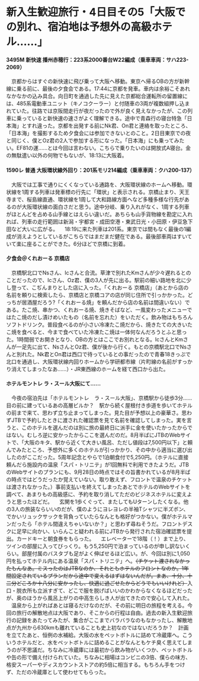# 新入生歓迎旅行・4日目その5「大阪での別れ、宿泊地は予想外の高級ホテル……」

<div class="section">

#### 3495M 新快速 播州赤穂行：223系2000番台W22編成（乗車車両：サハ223-2069）

　京都からはすぐの新快速に飛び乗って大阪へ移動。東京へ帰るOBの方が新幹線に乗る前に、最後の夕食会である。17:44に京都を発車。車内は余裕こそあれなかなかの込み具合。向日町を通過した先に見えた京都総合運転所の留置線には、485系電動車ユニット（キノコクーラー）と付随車の3両が複数組押し込まれていた。往路では京阪間走行が夜だったので外が良く見えなかったが、この列車に乗っていると新快速の速さがよく理解できる。途中で青森行の寝台特急「日本海」とすれ違った。京都を出発する前にNk君、On君と連絡を取ったところ、「日本海」を撮影するため夕食会には参加できないとのこと。2日目東京での夜と同じく、僕とOz君の2人で参加する形になった。「日本海」にも乗ってみたい。EF81の運……とは今回は言わない。こちらで乗りたいのは開放式A寝台。金の無駄遣い以外の何物でもないが、18:13に大阪着。

#### 1590レ 普通 大阪環状線外回り：201系モリ214編成（乗車車両：クハ200-137）

　大阪では工事で通りにくくなっている通路を、大阪環状線のホームへ移動。環状線を1周する列車は発車標の行先に「環状」と表示される。京橋止まり、天王寺まで、桜島線直通、環状線を1周して大和路線方面へなど多種多様な行先があるのが大阪環状線の面白さだと思う。途中分岐、乗り入れがなく、1周する列車がほとんどを占める山手線とはえらい違いだ。あちらも山手貨物線を勘定に入れれば、列車の走行範囲は新潟・宇都宮・成田空港・東武日光・小田原・伊豆急下田など大いに広がる。 　18:19に来た列車は201系。東京では間もなく最後の1編成が消えようとしているがこちらではまだまだ健在である。最後部車両はすいていて楽に座ることができた。6分ほどで京橋に到着。

#### 夕食会＠くれおーる 京橋店

　京橋駅北口でNsさん、Icさんと合流。草津で別れたKmさんが少々遅れるとのことだったので、Icさん、Oz君、僕の3人が先に出る。駅前の細い路地を北に少し登って、こぢんまりとした店に入った。「くれおーる 京橋店」（あとから店の名前を頼りに検索したら、京橋店と京橋コアの店が同じ住所で引っかかった。どっちが居酒屋だろう?「くれおーる焼」を頼んだから店の名前は間違いない）である。たこ焼、串かつ、くれおーる焼、焼きそばなど、一風変わったメニューではたこ焼のだし漬けめいたもの（名前を忘れた）をいただく。飲み物はもちろんソフトドリンク。普段食べるのが小さい冷凍たこ焼だから、焼きたての大きいたこ焼を食べると、今まで食べていた冷凍たこ焼は一体何なんだろうとふと思った。1時間弱でお開きとなり、OBの方とはここでお別れとなる。IcさんとKmさんが一足先に出て、NsさんとOz君、僕が後から行く。もとの京橋駅北口でNsさんと別れた。Nk君とOn君は西口で待っているとの事だったので青春18きっぷで北口を通過し、大阪環状線内回りホームから学研都市線（片町線の名前がすっかり消えてしまったなあ……）・JR東西線のホームを経て西口から出た。

#### ホテルモントレ ラ・スール大阪にて……

　今夜の宿泊先は「ホテルモントレ　ラ・スール大阪」、京橋駅から徒歩3分……目の前に建っているあの高層ビルか？　駅から続く屋根付き歩道を歩いてホテルの前まで来て、思わず立ち止まってしまった。見た目が予想以上の豪華さ。思わずJTBで予約したときに渡された確認票を見て名前を確認してしまった。実を言うと、このホテルを選んだのは別に旅の最終日に派手に金を使いたかったからではない。むしろ逆に安かったからここを選んだのだ。8月半ばにJTBのWebサイトで、「大阪のキタ、駅から近くて大きい風呂、ただし値段は7,500円以下」と頼んでみたところ、予想外に多くのホテルが引っかかり、その中から適当に選び出したのがここだった。5周年記念とやらで1泊朝食付で5,250円。（ホテルに直接頼んだら施設内の温泉「スパ・トリニテ」が1回無料で利用できたようだ。JTBのWebサイトのプランにも、9月28日の時点ではその旨書かれているが8月半ばの時点ではどうだったか覚えていない。取り敢えず、フロントで温泉のチケットは渡されなかった。）事前支払いを終えてしまったあとでホテルのWebサイトを調べて、あまりもの高級感に、予約を取り消してただのビジネスホテルに変えようと思ったほどだ。 　玄関を1歩くぐって、またしてもUターンしたくなる。他の3人の旅装ならいいのだが、僕のようにヨレヨレの半袖Tシャツに半ズボン、でかいリュックサックを背負っていたらなんとも格好がつかない。僕がホテルマンだったら「ホテル間違えちゃいないか？」と思わず尋ねそうだ。フロントデスクに足早に向かい、いらんこと疑われる前にJTBから発行された宿泊確認票を提出。カードキーと朝食券をもらった。 　エレベーターで18階（！）まで上り、ツインの部屋に入ってびっくり。もう5,250円で泊まっているのが申し訳ないくらい。部屋付属のバスタブも足がよく伸ばせるほど広い。が、今回は別に1,050円を払ってホテル内にある温泉「スパ・トリニテ」へ。~~（チケット渡されなかったもんなあ。ミスったのはJTBなのか、それともホテルのフロントなのか。1年間設定されているプランだから途中で変えるはずはないんだが。まあ、十分、十二分どころか十八分に安かったし、快適に過ごせたからどうでもいいけれど）~~入口・脱衣所も立派すぎて、どこで服を脱げばいいのかわからなくなるほどだったが、奥のほうから風呂上がりの中高生らしき人が出てきたので安心して入れた。 　温泉から上がればあとは寝るだけなのだが、その前に明日の旅程を考える。今回の旅行の解散地点は大阪であり、そこからの行程は自由。過去の新入生歓迎旅行の記録をあたってみたが、集合がここまでバラバラなのもなかったし、解散地点が九州から630kmも離れていることも史上初なのではないだろうか？　計画を立てたあと、恒例の水補給。大阪の水をペットボトルに詰めて冷蔵庫へ。こういうホテルだと、水をペットボトルに詰めることがなんともケチ臭く思えてしまうのが不思議だ。ちなみに冷蔵庫には最初から飲み物がいくつか、ペットボトルや缶の形で備え付けられていた。ちなみに相場はコンビニの3倍、僕らの味方、格安スーパーやディスカウントストアの約5倍に相当する。もちろん手をつけず、ただの冷蔵庫として使わせてもらった。</div>